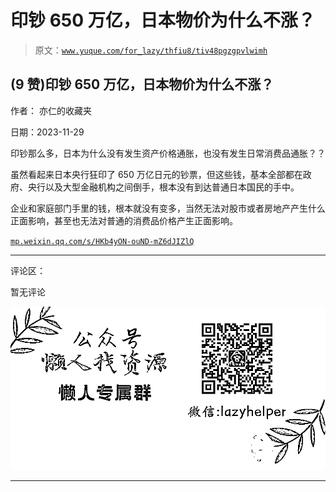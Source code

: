 # 印钞 650 万亿，日本物价为什么不涨？

> 原文：[`www.yuque.com/for_lazy/thfiu8/tiv48pgzgpvlwimh`](https://www.yuque.com/for_lazy/thfiu8/tiv48pgzgpvlwimh)

## (9 赞)印钞 650 万亿，日本物价为什么不涨？

作者： 亦仁的收藏夹

日期：2023-11-29

印钞那么多，日本为什么没有发生资产价格通胀，也没有发生日常消费品通胀？？

虽然看起来日本央行狂印了 650 万亿日元的钞票，但这些钱，基本全部都在政府、央行以及大型金融机构之间倒手，根本没有到达普通日本国民的手中。

企业和家庭部门手里的钱，根本就没有变多，当然无法对股市或者房地产产生什么正面影响，甚至也无法对普通的消费品价格产生正面影响。

[`mp.weixin.qq.com/s/HKb4yON-ouND-mZ6dJIZlQ`](https://mp.weixin.qq.com/s/HKb4yON-ouND-mZ6dJIZlQ)

* * *

评论区：

暂无评论

![](img/1c37d505930596d12a88ab23e11aa07a.png)

* * *
